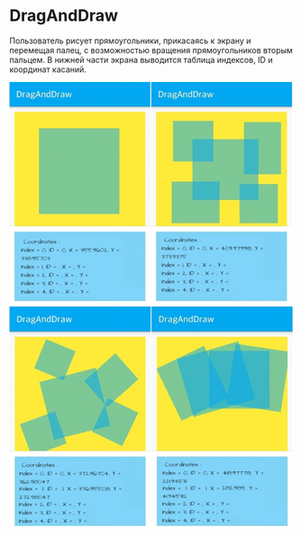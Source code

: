 # DragAndDraw
Пользователь рисует прямоугольники, прикасаясь к экрану и перемещая палец, с возможностью вращения прямоугольников вторым пальцем. В нижней части экрана выводится таблица индексов, ID и координат касаний.

![application screen](https://github.com/SmirnovIlya1986/ApplicationScreen/blob/master/0.jpg)
